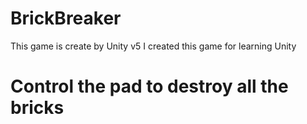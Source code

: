 # BrickBreaker
This game is create by Unity v5
I created this game for learning Unity

# Control the pad to destroy all the bricks 
